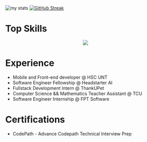 <div>
  <img alt="my stats" src="https://github-readme-stats.vercel.app/api?username=drakenevadie19&show_icons=true&theme=shadow_green"/>
  <a href="https://git.io/streak-stats"><img src="[https://streak-stats.demolab.com?user=drakenevadie19&background=17EBCE](https://streak-stats.demolab.com?user=drakenevadie19&background=6FC3D8&ring=EBD236F0&currStreakLabel=FF0F29&fire=FF0F29)" alt="GitHub Streak" /></a>
</div>
  
<h1>Top Skills</h1>

<p align="center">
  <a href="https://skillicons.dev">
    <img src="https://skillicons.dev/icons?i=git,react,python,java,kotlin,html,css,javascript,nodejs,mysql,figma,linux,postman,supabase,androidstudio," />
  </a>
</p>
<h1>Experience</h1>
<ul>
  <li>Mobile and Front-end developer  @ HSC UNT</li>
  <li>Software Engineer Fellowship  @ Headstarter AI</li>
  <li>Fullstack Development Intern @ ThankUPet</li>
  <li>Computer Science && Mathematics Teacher Assistant @ TCU</li>
  <li>Software Engineer Internship @ FPT Software</li>
</ul>

<h1>Certifications</h1>
<ul>
<li>CodePath - Advance Codepath Technical Interview Prep</li>
</ul>
